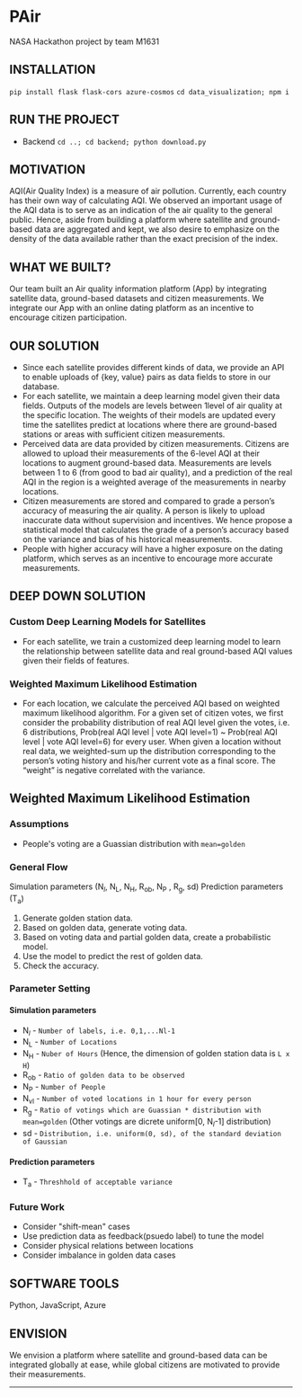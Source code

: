 # PAir
NASA Hackathon project by team M1631

## INSTALLATION
`pip install flask flask-cors azure-cosmos`
`cd data_visualization; npm i`

## RUN THE PROJECT
- Backend
`cd ..; cd backend; python download.py`

## MOTIVATION

AQI(Air Quality Index) is a measure of air pollution. Currently, each country has their own way of calculating AQI. We observed an important usage of the AQI data is to serve as an indication of the air quality to the general public. Hence, aside from building a platform where satellite and ground-based data are aggregated and kept, we also desire to emphasize on the density of the data available rather than the exact precision of the index.

## WHAT WE BUILT?

Our team built an Air quality information platform (App) by integrating satellite data, ground-based datasets and citizen measurements. We integrate our App with an online dating platform as an incentive to encourage citizen participation. 

## OUR SOLUTION
- Since each satellite provides different kinds of data, we provide an API to enable uploads of {key, value} pairs as data fields to store in our database.
- For each satellite, we maintain a deep learning model given their data fields. Outputs of the models are levels between 1level of air quality at the specific location. The weights of their models are updated every time the satellites predict at locations where there are ground-based stations or areas with sufficient citizen measurements.
- Perceived data are data provided by citizen measurements. Citizens are allowed to upload their measurements of the 6-level AQI at their locations to augment ground-based data. Measurements are levels between 1 to 6 (from good to bad air quality), and a prediction of the real AQI in the region is a weighted average of the measurements in nearby locations.
- Citizen measurements are stored and compared to grade a person’s accuracy of measuring the air quality. A person is likely to upload inaccurate data without supervision and incentives. We hence propose a statistical model that calculates the grade of a person’s accuracy based on the variance and bias of his historical measurements. 
- People with higher accuracy will have a higher exposure on the dating platform, which serves as an incentive to encourage more accurate measurements.

## DEEP DOWN SOLUTION

### Custom Deep Learning Models for Satellites
- For each satellite, we train a customized deep learning model to learn the relationship between satellite data and real ground-based AQI values given their fields of features. 

### Weighted Maximum Likelihood Estimation
- For each location, we calculate the perceived AQI based on weighted maximum likelihood algorithm. For a given set of citizen votes, we first consider the probability distribution of real AQI level given the votes, i.e. 6 distributions, Prob(real AQI level | vote AQI level=1) ~ Prob(real AQI level | vote AQI level=6) for every user. When given a location without real data, we weighted-sum up the distribution corresponding to the person’s voting history and his/her current vote as a final score. The “weight” is negative correlated with the variance.  

## Weighted Maximum Likelihood Estimation

### Assumptions

* People's voting are a Guassian distribution with `mean=golden`


### General Flow

Simulation parameters (N<sub>*l*</sub>, N<sub>L</sub>, N<sub>H</sub>, R<sub>ob</sub>, N<sub>P</sub> , R<sub>g</sub>, sd)
Prediction parameters (T<sub>a</sub>)
1. Generate golden station data.
2. Based on golden data, generate voting data.
3. Based on voting data and partial golden data, create a probabilistic model.
4. Use the model to predict the rest of golden data.
5. Check the accuracy.

### Parameter Setting

#### Simulation parameters
* N<sub>*l*</sub> - `Number of labels, i.e. 0,1,...Nl-1`
* N<sub>L</sub> - `Number of Locations`
* N<sub>H</sub> - `Nuber of Hours`
  (Hence, the dimension of golden station data is `L x H`)
* R<sub>ob</sub> - `Ratio of golden data to be observed`
* N<sub>P</sub> - `Number of People`
* N<sub>vl</sub> - `Number of voted locations in 1 hour for every person`
* R<sub>g</sub> - `Ratio of votings which are Guassian * distribution with mean=golden`
  (Other votings are dicrete uniform[0, N<sub>*l*</sub>-1] distribution)
* sd - `Distribution, i.e. uniform(0, sd), of the standard deviation of Gaussian`
  
#### Prediction parameters
* T<sub>a</sub> - `Threshhold of acceptable variance`

### Future Work
* Consider "shift-mean" cases
* Use prediction data as feedback(psuedo label) to tune the model
* Consider physical relations between locations
* Consider imbalance in golden data cases

## SOFTWARE TOOLS
Python, JavaScript, Azure

## ENVISION
We envision a platform where satellite and ground-based data can be integrated globally at ease, while global citizens are motivated to provide their measurements.


---
